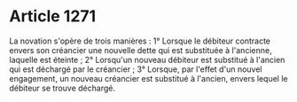 # Article 1271

La novation s'opère de trois manières :   1° Lorsque le débiteur contracte envers son créancier une nouvelle dette qui est substituée à l'ancienne, laquelle est éteinte ;   2° Lorsqu'un nouveau débiteur est substitué à l'ancien qui est déchargé par le créancier ;   3° Lorsque, par l'effet d'un nouvel engagement, un nouveau créancier est substitué à l'ancien, envers lequel le débiteur se trouve déchargé.